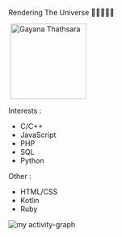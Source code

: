 Rendering The Universe 📡👨‍💻👨‍🔬

<p>&nbsp;<img height="150em" align="center" src="https://github-readme-stats.vercel.app/api?username=Gayana-Thathsara&show_icons=true&theme=tokyonight&locale=en" alt="Gayana Thathsara" /></p>

Interests : 
- C/C++
- JavaScript
- PHP
- SQL
- Python 

Other :
- HTML/CSS
- Kotlin
- Ruby 

![my activity-graph](https://github-readme-activity-graph.cyclic.app/graph?username=Gayana-Thathsara&theme=xcode)


<!---
Gayana-Thathsara/Gayana-Thathsara is a ✨ special ✨ repository because its `README.md` (this file) appears on your GitHub profile.
You can click the Preview link to take a look at your changes.
--->
